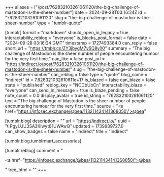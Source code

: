 +++
aliases = ["/post/762832103261061120/the-big-challenge-of-mastodon-is-the-sheer-number"]
date = 2024-09-28T03:16:24Z
id = "762832103261061120"
slug = "the-big-challenge-of-mastodon-is-the-sheer-number"
type = "tumblr-quote"

[tumblr]
format = "markdown"
should_open_in_legacy = true
interactability_reblog = "everyone"
is_blocks_post_format = false
date = "2024-09-28 03:16:24 GMT"
timestamp = 1727493384.0
can_reply = false
short_url = "https://tmblr.co/ZY3jbygM7y6Q8y00"
summary = "The big challenge of Mastodon is the sheer number of people encountering humour for the very first time."
can_like = false
post_url = "https://indirect.io/post/762832103261061120/the-big-challenge-of-mastodon-is-the-sheer-number"
slug = "the-big-challenge-of-mastodon-is-the-sheer-number"
can_reblog = false
type = "quote"
blog_name = "indirect"
id = 7.628321032610611e+17
is_blazed = false
can_blaze = false
state = "published"
reblog_key = "NCDbUbCn"
interactability_blaze = "everyone"
can_send_in_message = true
is_blaze_pending = false
note_count = 0.0
display_avatar = true
id_string = "762832103261061120"
text = "The big challenge of Mastodon is the sheer number of people encountering humour for the very first time."
source = "<a href=\"https://infosec.exchange/@bea/113211434141368050\">@bea</a>"

[tumblr.blog]
description = ""
url = "https://indirect.io/"
uuid = "t:PgyUJU3SA2Klwyt81UWAwQ"
updated = 1739939727.0
can_show_badges = false
name = "indirect"
title = "indirect"

[tumblr.blog.tumblrmart_accessories]

[tumblr.reblog]
comment = "<p><a href=\"https://infosec.exchange/@bea/113211434141368050\">@bea</a></p>"
tree_html = ""
+++
